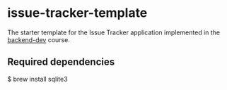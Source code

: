 # issue-tracker-template
The starter template for the Issue Tracker application
implemented in the [backend-dev](https://backend-dev.netlify.app/)
course.

## Required dependencies

$ brew install sqlite3
